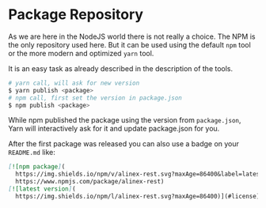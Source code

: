 # Package Repository

As we are here in the NodeJS world there is not really a choice. The NPM is the only
repository used here. But it can be used using the default `npm` tool or the more modern
and optimized `yarn` tool.

It is an easy task as already described in the description of the tools.

```bash
# yarn call, will ask for new version
$ yarn publish <package>
# npm call, first set the version in package.json
$ npm publish <package>
```

While npm published the package using the version from `package.json`, Yarn will
interactively ask for it and update package.json for you.

After the first package was released you can also use a badge on your `README.md` like:

``` markdown
[![npm package](
  https://img.shields.io/npm/v/alinex-rest.svg?maxAge=86400&label=latest%20version)](
  https://www.npmjs.com/package/alinex-rest)
[![latest version](
  https://img.shields.io/npm/l/alinex-rest.svg?maxAge=86400)](#license)
```
